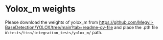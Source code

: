 # Yolox_m weights
Please download the weights of yolox_m from https://github.com/Megvii-BaseDetection/YOLOX/tree/main?tab=readme-ov-file and place the .pth file in `tests/ttnn/integration_tests/yolox_m/` path.
